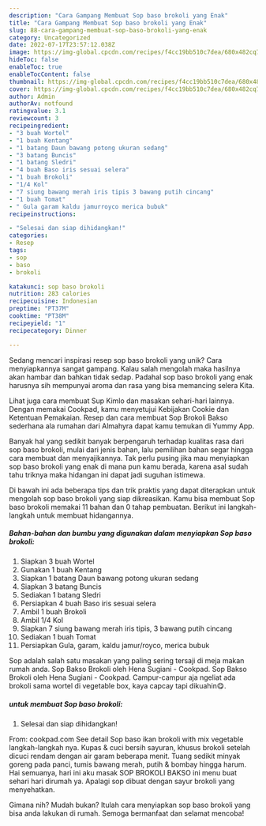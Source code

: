 ```yaml
---
description: "Cara Gampang Membuat Sop baso brokoli yang Enak"
title: "Cara Gampang Membuat Sop baso brokoli yang Enak"
slug: 88-cara-gampang-membuat-sop-baso-brokoli-yang-enak
category: Uncategorized
date: 2022-07-17T23:57:12.038Z
image: https://img-global.cpcdn.com/recipes/f4cc19bb510c7dea/680x482cq70/sop-baso-brokoli-foto-resep-utama.jpg
hideToc: false
enableToc: true
enableTocContent: false
thumbnail: https://img-global.cpcdn.com/recipes/f4cc19bb510c7dea/680x482cq70/sop-baso-brokoli-foto-resep-utama.jpg
cover: https://img-global.cpcdn.com/recipes/f4cc19bb510c7dea/680x482cq70/sop-baso-brokoli-foto-resep-utama.jpg
author: Admin
authorAv: notfound
ratingvalue: 3.1
reviewcount: 3
recipeingredient:
- "3 buah Wortel"
- "1 buah Kentang"
- "1 batang Daun bawang potong ukuran sedang"
- "3 batang Buncis"
- "1 batang Sledri"
- "4 buah Baso iris sesuai selera"
- "1 buah Brokoli"
- "1/4 Kol"
- "7 siung bawang merah iris tipis 3 bawang putih cincang"
- "1 buah Tomat"
- " Gula garam kaldu jamurroyco merica bubuk"
recipeinstructions:

- "Selesai dan siap dihidangkan!"
categories:
- Resep
tags:
- sop
- baso
- brokoli

katakunci: sop baso brokoli 
nutrition: 283 calories
recipecuisine: Indonesian
preptime: "PT37M"
cooktime: "PT38M"
recipeyield: "1"
recipecategory: Dinner

---
```





Sedang mencari inspirasi resep sop baso brokoli yang unik? Cara menyiapkannya sangat gampang. Kalau salah mengolah maka hasilnya akan hambar dan bahkan tidak sedap. Padahal sop baso brokoli yang enak harusnya sih mempunyai aroma dan rasa yang bisa memancing selera Kita.





Lihat juga cara membuat Sup Kimlo dan masakan sehari-hari lainnya. Dengan memakai Cookpad, kamu menyetujui Kebijakan Cookie dan Ketentuan Pemakaian. Resep dan cara membuat Sop Brokoli Bakso sederhana ala rumahan dari Almahyra dapat kamu temukan di Yummy App.

Banyak hal yang sedikit banyak berpengaruh terhadap kualitas rasa dari sop baso brokoli, mulai dari jenis bahan, lalu pemilihan bahan segar hingga cara membuat dan menyajikannya. Tak perlu pusing jika mau menyiapkan sop baso brokoli yang enak di mana pun kamu berada, karena asal sudah tahu triknya maka hidangan ini dapat jadi suguhan istimewa.






Di bawah ini ada beberapa tips dan trik praktis yang dapat diterapkan untuk mengolah sop baso brokoli yang siap dikreasikan. Kamu bisa membuat Sop baso brokoli memakai 11 bahan dan 0 tahap pembuatan. Berikut ini langkah-langkah untuk membuat hidangannya.

<!--inarticleads1-->

##### Bahan-bahan dan bumbu yang digunakan dalam menyiapkan Sop baso brokoli:

1. Siapkan 3 buah Wortel
1. Gunakan 1 buah Kentang
1. Siapkan 1 batang Daun bawang potong ukuran sedang
1. Siapkan 3 batang Buncis
1. Sediakan 1 batang Sledri
1. Persiapkan 4 buah Baso iris sesuai selera
1. Ambil 1 buah Brokoli
1. Ambil 1/4 Kol
1. Siapkan 7 siung bawang merah iris tipis, 3 bawang putih cincang
1. Sediakan 1 buah Tomat
1. Persiapkan  Gula, garam, kaldu jamur/royco, merica bubuk


Sop adalah salah satu masakan yang paling sering tersaji di meja makan rumah anda. Sop Bakso Brokoli oleh Hena Sugiani - Cookpad. Sop Bakso Brokoli oleh Hena Sugiani - Cookpad. Campur-campur aja ngeliat ada brokoli sama wortel di vegetable box, kaya capcay tapi dikuahin😋. 

<!--inarticleads2-->

#####  untuk membuat Sop baso brokoli:


1. Selesai dan siap dihidangkan!

From: cookpad.com See detail Sop baso ikan brokoli with mix vegetable langkah-langkah nya. Kupas &amp; cuci bersih sayuran, khusus brokoli setelah dicuci rendam dengan air garam beberapa menit. Tuang sedikit minyak goreng pada panci, tumis bawang merah, putih &amp; bombay hingga harum. Hai semuanya, hari ini aku masak SOP BROKOLI BAKSO ini menu buat sehari hari dirumah ya. Apalagi sop dibuat dengan sayur brokoli yang menyehatkan. 

Gimana nih? Mudah bukan? Itulah cara menyiapkan sop baso brokoli yang bisa anda lakukan di rumah. Semoga bermanfaat dan selamat mencoba!
